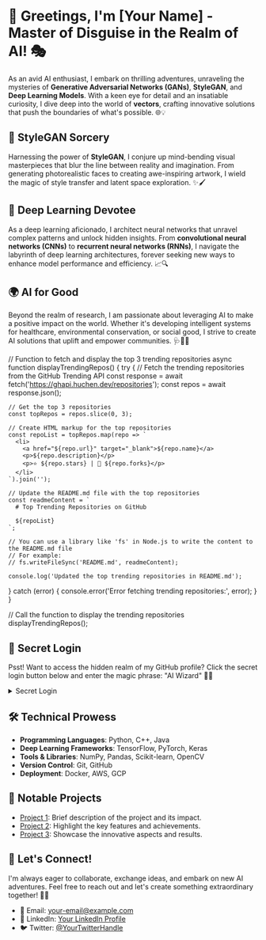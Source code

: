 # 🚀 Greetings, I'm [Your Name] - Master of Disguise in the Realm of AI! 🎭

As an avid AI enthusiast, I embark on thrilling adventures, unraveling the mysteries of **Generative Adversarial Networks (GANs)**, **StyleGAN**, and **Deep Learning Models**. With a keen eye for detail and an insatiable curiosity, I dive deep into the world of **vectors**, crafting innovative solutions that push the boundaries of what's possible. 🌐💡

## 🎨 StyleGAN Sorcery
Harnessing the power of **StyleGAN**, I conjure up mind-bending visual masterpieces that blur the line between reality and imagination. From generating photorealistic faces to creating awe-inspiring artwork, I wield the magic of style transfer and latent space exploration. ✨🖌️

## 🧠 Deep Learning Devotee 
As a deep learning aficionado, I architect neural networks that unravel complex patterns and unlock hidden insights. From **convolutional neural networks (CNNs)** to **recurrent neural networks (RNNs)**, I navigate the labyrinth of deep learning architectures, forever seeking new ways to enhance model performance and efficiency. 📈🔍

## 🌍 AI for Good
Beyond the realm of research, I am passionate about leveraging AI to make a positive impact on the world. Whether it's developing intelligent systems for healthcare, environmental conservation, or social good, I strive to create AI solutions that uplift and empower communities. 🩺🌿🤝

// Function to fetch and display the top 3 trending repositories
async function displayTrendingRepos() {
  try {
    // Fetch the trending repositories from the GitHub Trending API
    const response = await fetch('https://ghapi.huchen.dev/repositories');
    const repos = await response.json();

    // Get the top 3 repositories
    const topRepos = repos.slice(0, 3);

    // Create HTML markup for the top repositories
    const repoList = topRepos.map(repo => `
      <li>
        <a href="${repo.url}" target="_blank">${repo.name}</a>
        <p>${repo.description}</p>
        <p>⭐ ${repo.stars} | 🍴 ${repo.forks}</p>
      </li>
    `).join('');

    // Update the README.md file with the top repositories
    const readmeContent = `
      # Top Trending Repositories on GitHub

      ${repoList}
    `;

    // You can use a library like 'fs' in Node.js to write the content to the README.md file
    // For example:
    // fs.writeFileSync('README.md', readmeContent);

    console.log('Updated the top trending repositories in README.md');
  } catch (error) {
    console.error('Error fetching trending repositories:', error);
  }
}

// Call the function to display the trending repositories
displayTrendingRepos();

## 🔐 Secret Login
Psst! Want to access the hidden realm of my GitHub profile? Click the secret login button below and enter the magic phrase: "AI Wizard" 🧙‍♂️
<details>
  <summary>Secret Login</summary>
  
  ![Login Form](https://example.com/login-form-image.png)
</details>

## 🛠️ Technical Prowess
- **Programming Languages**: Python, C++, Java
- **Deep Learning Frameworks**: TensorFlow, PyTorch, Keras
- **Tools & Libraries**: NumPy, Pandas, Scikit-learn, OpenCV
- **Version Control**: Git, GitHub
- **Deployment**: Docker, AWS, GCP

## 🚀 Notable Projects
- [Project 1](link): Brief description of the project and its impact.
- [Project 2](link): Highlight the key features and achievements.
- [Project 3](link): Showcase the innovative aspects and results.

## 🌟 Let's Connect! 
I'm always eager to collaborate, exchange ideas, and embark on new AI adventures. Feel free to reach out and let's create something extraordinary together! 💬✨

- 📧 Email: [your-email@example.com](mailto:your-email@example.com)
- 💼 LinkedIn: [Your LinkedIn Profile](link)
- 🐦 Twitter: [@YourTwitterHandle](link)

